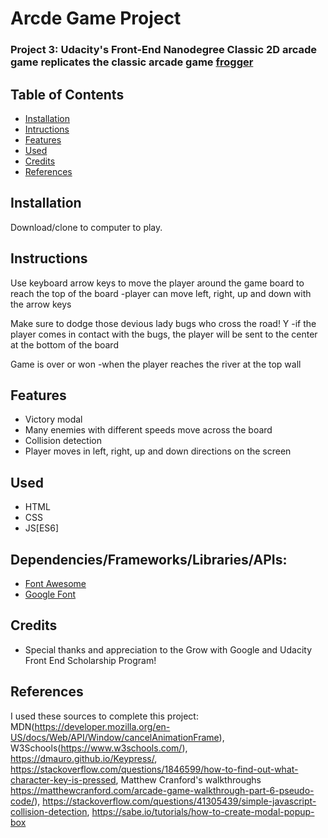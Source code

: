 
# Arcde Game Project 

### Project 3: Udacity's Front-End Nanodegree Classic 2D arcade game replicates the classic arcade game [frogger](https://www.youtube.com/watch?v=l9fO-YuWPSk&feature=youtu.be)

## Table of Contents

* [Installation](#installation)
* [Intructions](#instructions)
* [Features](#features)
* [Used](#used)
* [Credits](#credits)
* [References](#references)


## Installation

Download/clone to computer to play.

## Instructions

 Use keyboard arrow keys to move the player around the game board to reach the top of the board
 -player can move left, right, up and down with the arrow keys
 
 Make sure to dodge those devious lady bugs who cross the road! Y
 -if the player comes in contact with the bugs, the player will be sent to the center at the bottom of the board
 
 Game is over or won 
 -when the player reaches the river at the top wall

## Features

- Victory modal
- Many enemies with different speeds move across the board
- Collision detection
- Player moves in left, right, up and down directions on the screen 

## Used

- HTML
- CSS
- JS[ES6]

## Dependencies/Frameworks/Libraries/APIs:
- [Font Awesome](https://fontawesome.com/) 
- [Google Font](https://fonts.google.com/)

## Credits
- Special thanks and appreciation to the Grow with Google and Udacity Front End Scholarship Program!

## References
I used these sources to complete this project: MDN(https://developer.mozilla.org/en-US/docs/Web/API/Window/cancelAnimationFrame), W3Schools(https://www.w3schools.com/), https://dmauro.github.io/Keypress/, https://stackoverflow.com/questions/1846599/how-to-find-out-what-character-key-is-pressed, Matthew Cranford's walkthroughs https://matthewcranford.com/arcade-game-walkthrough-part-6-pseudo-code/), https://stackoverflow.com/questions/41305439/simple-javascript-collision-detection, https://sabe.io/tutorials/how-to-create-modal-popup-box






